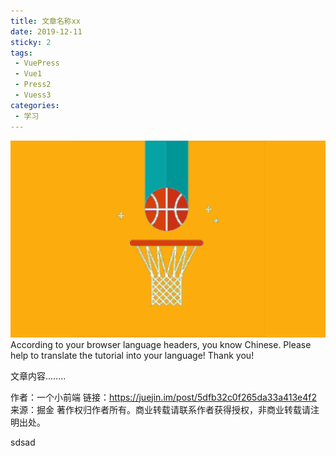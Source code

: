```yaml
---
title: 文章名称xx
date: 2019-12-11
sticky: 2
tags:
 - VuePress
 - Vue1
 - Press2
 - Vuess3
categories:
 - 学习
---
```


![Image of Yaktocat](/basket.jpg)
According to your browser language headers, you know Chinese. Please help to translate the tutorial into your language! Thank you!

<!-- more --> 
文章内容........

作者：一个小前端
链接：https://juejin.im/post/5dfb32c0f265da33a413e4f2
来源：掘金
著作权归作者所有。商业转载请联系作者获得授权，非商业转载请注明出处。

sdsad